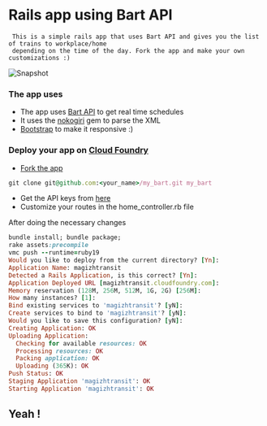# Rails app using Bart API 

     This is a simple rails app that uses Bart API and gives you the list of trains to workplace/home
     depending on the time of the day. Fork the app and make your own customizations :) 

![Snapshot](https://presvo.s3.amazonaws.com/small_Screen_Shot_2012-11-28_at_2.09.31_AM.png)


### The app uses 

* The app uses [Bart API](http://api.bart.gov/docs/overview/index.aspx) to get real time schedules
* It uses the [nokogiri](http://nokogiri.org/) gem to parse the XML 
* [Bootstrap](http://twitter.github.com/bootstrap/index.html) to make it responsive :)


### Deploy your app on [Cloud Foundry](http://www.cloudfoundry.com/)

* [Fork the app](https://github.com/magizh/my_bart/fork_select) 

```ruby
git clone git@github.com:<your_name>/my_bart.git my_bart
```

* Get the API keys from [here](http://api.bart.gov/api/register.aspx)
* Customize your routes in the home_controller.rb file

After doing the necessary changes 

```ruby
bundle install; bundle package;
rake assets:precompile
vmc push --runtime=ruby19
Would you like to deploy from the current directory? [Yn]: 
Application Name: magizhtransit
Detected a Rails Application, is this correct? [Yn]: 
Application Deployed URL [magizhtransit.cloudfoundry.com]: 
Memory reservation (128M, 256M, 512M, 1G, 2G) [256M]: 
How many instances? [1]: 
Bind existing services to 'magizhtransit'? [yN]: 
Create services to bind to 'magizhtransit'? [yN]: 
Would you like to save this configuration? [yN]: 
Creating Application: OK
Uploading Application:
  Checking for available resources: OK
  Processing resources: OK
  Packing application: OK
  Uploading (365K): OK   
Push Status: OK
Staging Application 'magizhtransit': OK                                         
Starting Application 'magizhtransit': OK 
```

## Yeah ! 
